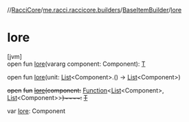 //[RacciCore](../../../index.md)/[me.racci.raccicore.builders](../index.md)/[BaseItemBuilder](index.md)/[lore](lore.md)

# lore

[jvm]\
open fun [lore](lore.md)(vararg component: Component): [T](index.md)

open fun [lore](lore.md)(unit: [List](https://kotlinlang.org/api/latest/jvm/stdlib/kotlin.collections/-list/index.html)&lt;Component&gt;.() -&gt; [List](https://kotlinlang.org/api/latest/jvm/stdlib/kotlin.collections/-list/index.html)&lt;Component&gt;)

~~open~~ ~~fun~~ [~~lore~~](lore.md)~~(~~~~component~~~~:~~ [Function](https://docs.oracle.com/javase/8/docs/api/java/util/function/Function.html)&lt;[List](https://kotlinlang.org/api/latest/jvm/stdlib/kotlin.collections/-list/index.html)&lt;Component&gt;, [List](https://kotlinlang.org/api/latest/jvm/stdlib/kotlin.collections/-list/index.html)&lt;Component&gt;&gt;~~)~~~~:~~ [~~T~~](index.md)

var [lore](lore.md): Component
